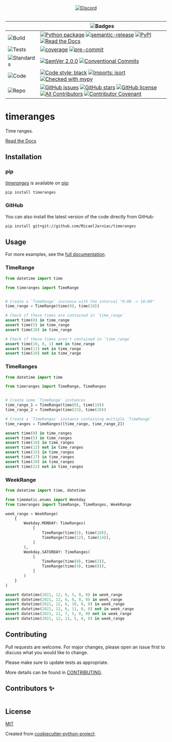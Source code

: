 <div align="center">

  [![Discord][badge-chat]][chat]
  <br>
  <br>

  | | ![Badges][label-badges] |
  |--|--|
  | ![Build][label-build] | [![Python package][badge-actions]][actions] [![semantic-release][badge-semantic-release]][semantic-release] [![PyPI][badge-pypi]][pypi] [![Read the Docs][badge-docs]][docs] |
  | ![Tests][label-tests] | [![coverage][badge-coverage]][coverage] [![pre-commit][badge-pre-commit]][pre-commit] |
  | ![Standards][label-standards] | [![SemVer 2.0.0][badge-semver]][semver] [![Conventional Commits][badge-conventional-commits]][conventional-commits] |
  | ![Code][label-code] | [![Code style: black][badge-black]][Black] [![Imports: isort][badge-isort]][isort] [![Checked with mypy][badge-mypy]][mypy] |
  | ![Repo][label-repo] | [![GitHub issues][badge-issues]][issues] [![GitHub stars][badge-stars]][stars] [![GitHub license][badge-license]][license] [![All Contributors][badge-all-contributors]][contributors] [![Contributor Covenant][badge-code-of-conduct]][code-of-conduct] |
</div>

<!-- Badges -->
[badge-chat]: https://img.shields.io/discord/269146666441900032?label=chat&logo=discord&style=flat-square
[chat]: https://discord.gg/6Q5XW5H

<!-- Labels -->
[label-badges]: https://img.shields.io/badge/%F0%9F%94%96-badges-purple?style=for-the-badge
[label-build]: https://img.shields.io/badge/%F0%9F%94%A7-build-darkblue?style=flat-square
[label-tests]: https://img.shields.io/badge/%F0%9F%A7%AA-tests-darkblue?style=flat-square
[label-standards]: https://img.shields.io/badge/%F0%9F%93%91-standards-darkblue?style=flat-square
[label-code]: https://img.shields.io/badge/%F0%9F%92%BB-code-darkblue?style=flat-square
[label-repo]: https://img.shields.io/badge/%F0%9F%93%81-repo-darkblue?style=flat-square

<!-- Build -->
[badge-actions]: https://img.shields.io/github/workflow/status/MicaelJarniac/timeranges/Python%20package/main?style=flat-square
[actions]: https://github.com/MicaelJarniac/timeranges/actions
[badge-semantic-release]: https://img.shields.io/badge/%20%20%F0%9F%93%A6%F0%9F%9A%80-semantic--release-e10079?style=flat-square
[semantic-release]: https://github.com/semantic-release/semantic-release
[badge-pypi]: https://img.shields.io/pypi/v/timeranges?style=flat-square
[pypi]: https://pypi.org/project/timeranges
[badge-docs]: https://img.shields.io/readthedocs/timeranges?style=flat-square
[docs]: https://timeranges.readthedocs.io

<!-- Tests -->
[badge-coverage]: https://img.shields.io/codecov/c/gh/MicaelJarniac/timeranges?logo=codecov&style=flat-square&token=yqKa1DPwPC
[coverage]: https://codecov.io/gh/MicaelJarniac/timeranges
[badge-pre-commit]: https://img.shields.io/badge/pre--commit-enabled-brightgreen?style=flat-square&logo=pre-commit&logoColor=white
[pre-commit]: https://github.com/pre-commit/pre-commit

<!-- Standards -->
[badge-semver]: https://img.shields.io/badge/SemVer-2.0.0-blue?style=flat-square&logo=semver
[semver]: https://semver.org/spec/v2.0.0.html
[badge-conventional-commits]: https://img.shields.io/badge/Conventional%20Commits-1.0.0-yellow?style=flat-square
[conventional-commits]: https://conventionalcommits.org

<!-- Code -->
[badge-black]: https://img.shields.io/badge/code%20style-black-black?style=flat-square
[Black]: https://github.com/psf/black
[badge-isort]: https://img.shields.io/badge/imports-isort-%231674b1?style=flat-square&labelColor=ef8336
[isort]: https://pycqa.github.io/isort
[badge-mypy]: https://img.shields.io/badge/mypy-checked-2A6DB2?style=flat-square
[mypy]: http://mypy-lang.org

<!-- Repo -->
[badge-issues]: https://img.shields.io/github/issues/MicaelJarniac/timeranges?style=flat-square
[issues]: https://github.com/MicaelJarniac/timeranges/issues
[badge-stars]: https://img.shields.io/github/stars/MicaelJarniac/timeranges?style=flat-square
[stars]: https://github.com/MicaelJarniac/timeranges/stargazers
[badge-license]: https://img.shields.io/github/license/MicaelJarniac/timeranges?style=flat-square
[license]: https://github.com/MicaelJarniac/timeranges/blob/main/LICENSE
<!-- ALL-CONTRIBUTORS-BADGE:START - Do not remove or modify this section -->
[badge-all-contributors]: https://img.shields.io/badge/all_contributors-0-orange.svg?style=flat-square
<!-- ALL-CONTRIBUTORS-BADGE:END -->
[contributors]: #Contributors-✨
[badge-code-of-conduct]: https://img.shields.io/badge/Contributor%20Covenant-2.1-4baaaa?style=flat-square
[code-of-conduct]: CODE_OF_CONDUCT.md
<!---->

# timeranges
Time ranges.

[Read the Docs][docs]

## Installation

### pip
[*timeranges*][pypi] is available on [pip](https://pip.pypa.io/en/stable/):

```bash
pip install timeranges
```

### GitHub
You can also install the latest version of the code directly from GitHub:
```bash
pip install git+git://github.com/MicaelJarniac/timeranges
```

## Usage
For more examples, see the [full documentation][docs].

### TimeRange
```python
from datetime import time

from timeranges import TimeRange


# Create a `TimeRange` instance with the interval "0:00 -> 10:00"
time_range = TimeRange(time(0), time(10))

# Check if these times are contained in `time_range`
assert time(0) in time_range
assert time(5) in time_range
assert time(10) in time_range

# Check if these times aren't contained in `time_range`
assert time(10, 0, 1) not in time_range
assert time(11) not in time_range
assert time(20) not in time_range
```

### TimeRanges

```python
from datetime import time

from timeranges import TimeRange, TimeRanges


# Create some `TimeRange` instances
time_range_1 = TimeRange(time(0), time(10))
time_range_2 = TimeRange(time(15), time(20))

# Create a `TimeRanges` instance containing multiple `TimeRange`
time_ranges = TimeRanges([time_range, time_range_2])

assert time(0) in time_ranges
assert time(5) in time_ranges
assert time(10) in time_ranges
assert time(12) not in time_ranges
assert time(15) in time_ranges
assert time(17) in time_ranges
assert time(20) in time_ranges
assert time(22) not in time_ranges
```

### WeekRange
```python
from datetime import time, datetime

from timematic.enums import Weekday
from timeranges import TimeRange, TimeRanges, WeekRange

week_range = WeekRange(
    {
        Weekday.MONDAY: TimeRanges(
            [
                TimeRange(time(5), time(10)),
                TimeRange(time(12), time(14)),
            ]
        ),
        Weekday.SATURDAY: TimeRanges(
            [
                TimeRange(time(0), time(2)),
                TimeRange(time(4), time(8)),
            ]
        )
    }
)

assert datetime(2021, 12, 6, 5, 0, 0) in week_range
assert datetime(2021, 12, 6, 8, 0, 0) in week_range
assert datetime(2021, 12, 6, 10, 0, 0) in week_range
assert datetime(2021, 12, 6, 11, 0, 0) not in week_range
assert datetime(2021, 12, 7, 5, 0, 0) not in week_range
assert datetime(2021, 12, 13, 5, 0, 0) in week_range
```

## Contributing
Pull requests are welcome. For major changes, please open an issue first to discuss what you would like to change.

Please make sure to update tests as appropriate.

More details can be found in [CONTRIBUTING](CONTRIBUTING.md).

## Contributors ✨
<!-- ALL-CONTRIBUTORS-LIST:START - Do not remove or modify this section -->
<!-- prettier-ignore-start -->
<!-- markdownlint-disable -->
<table>
</table>

<!-- markdownlint-restore -->
<!-- prettier-ignore-end -->

<!-- ALL-CONTRIBUTORS-LIST:END -->

## License
[MIT](LICENSE)

Created from [cookiecutter-python-project](https://github.com/MicaelJarniac/cookiecutter-python-project).
